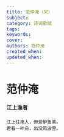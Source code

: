 ```yaml
---
title: 范仲淹（宋）
subject: 
category: 诗词歌赋
tags: 
keywords: 
cover: 
authors: 范仲淹
created_when: 
updated_when: 
---
```


# 范仲淹

#### 江上渔者

```
江上往来人，但爱鲈鱼美。
君看一叶舟，出没风波里。
```
